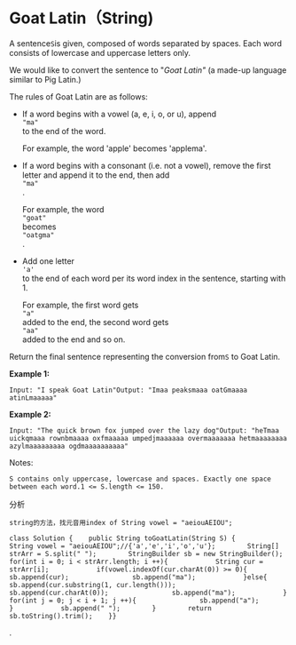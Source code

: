 # Goat Latin（String\)

A sentence`S`is given, composed of words separated by spaces. Each word consists of lowercase and uppercase letters only.

We would like to convert the sentence to "_Goat Latin"_ \(a made-up language similar to Pig Latin.\)

The rules of Goat Latin are as follows:

* If a word begins with a vowel \(a, e, i, o, or u\), append  
  `"ma"`  
  to the end of the word.

  For example, the word 'apple' becomes 'applema'.

* If a word begins with a consonant \(i.e. not a vowel\), remove the first letter and append it to the end, then add  
  `"ma"`  
  .

  For example, the word  
  `"goat"`  
  becomes  
  `"oatgma"`  
  .

* Add one letter  
  `'a'`  
  to the end of each word per its word index in the sentence, starting with 1.

  For example, the first word gets  
  `"a"`  
  added to the end, the second word gets  
  `"aa"`  
  added to the end and so on.

Return the final sentence representing the conversion from`S` to Goat Latin.

**Example 1:**

```text
Input: "I speak Goat Latin"Output: "Imaa peaksmaaa oatGmaaaa atinLmaaaaa"
```

**Example 2:**

```text
Input: "The quick brown fox jumped over the lazy dog"Output: "heTmaa uickqmaaa rownbmaaaa oxfmaaaaa umpedjmaaaaaa overmaaaaaaa hetmaaaaaaaa azylmaaaaaaaaa ogdmaaaaaaaaaa"
```

Notes:

```text
S contains only uppercase, lowercase and spaces. Exactly one space between each word.1 <= S.length <= 150.
```

分析

```text
string的方法，找元音用index of String vowel = "aeiouAEIOU";
```

```text
class Solution {    public String toGoatLatin(String S) {         String vowel = "aeiouAEIOU";//{'a','e','i','o','u'};        String[] strArr = S.split(" ");        StringBuilder sb = new StringBuilder();        for(int i = 0; i < strArr.length; i ++){            String cur = strArr[i];            if(vowel.indexOf(cur.charAt(0)) >= 0){                sb.append(cur);                sb.append("ma");            }else{                sb.append(cur.substring(1, cur.length()));                sb.append(cur.charAt(0));                sb.append("ma");            }            for(int j = 0; j < i + 1; j ++){                sb.append("a");            }            sb.append(" ");        }        return sb.toString().trim();    }}
```

.

